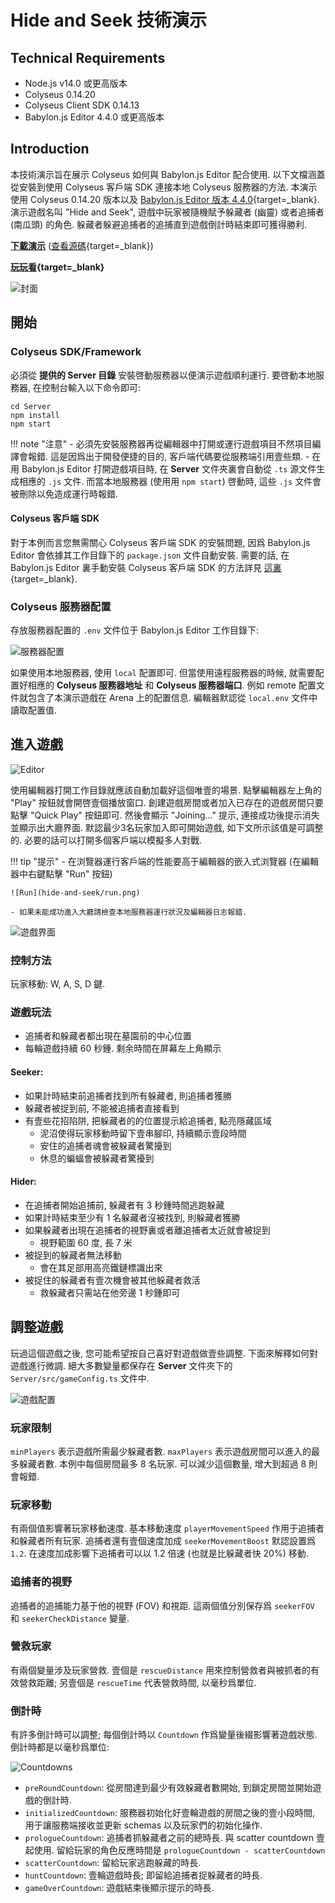 # Hide and Seek 技術演示

## Technical Requirements
- Node.js v14.0 或更高版本
- Colyseus 0.14.20
- Colyseus Client SDK 0.14.13
- Babylon.js Editor 4.4.0 或更高版本

## Introduction
本技術演示旨在展示 Colyseus 如何與 Babylon.js Editor 配合使用. 以下文檔涵蓋從安裝到使用 Colyseus 客戶端 SDK 連接本地 Colyseus 服務器的方法. 本演示使用 Colyseus 0.14.20 版本以及 [Babylon.js Editor 版本 4.4.0](http://editor.babylonjs.com/){target=_blank}.
演示遊戲名叫 "Hide and Seek", 遊戲中玩家被隨機賦予躲藏者 (幽靈) 或者追捕者 (南瓜頭) 的角色. 躲藏者躲避追捕者的追捕直到遊戲倒計時結束即可獲得勝利.

**[下載演示](https://github.com/colyseus/babylonjs-hide-and-seek/archive/master.zip)** ([查看源碼](https://github.com/colyseus/babylonjs-hide-and-seek/){target=_blank})

**[玩玩看](https://bppuwh.colyseus.dev/){target=_blank}**

![封面](hide-and-seek/title-screenshot.png)

## 開始

### Colyseus SDK/Framework
必須從 **提供的 Server 目錄** 安裝啓動服務器以便演示遊戲順利運行. 
要啓動本地服務器, 在控制台輸入以下命令即可:

```
cd Server
npm install
npm start
``` 

!!! note "注意"
    - 必須先安裝服務器再從編輯器中打開或運行遊戲項目不然項目編譯會報錯. 這是因爲出于開發便捷的目的, 客戶端代碼要從服務端引用壹些類.
    - 在用 Babylon.js Editor 打開遊戲項目時, 在 **Server** 文件夾裏會自動從 `.ts` 源文件生成相應的 `.js` 文件. 而當本地服務器 (使用用 `npm start`) 啓動時, 這些 `.js` 文件會被刪除以免造成運行時報錯.

#### Colyseus 客戶端 SDK
對于本例而言您無需關心 Colyseus 客戶端 SDK 的安裝問題, 因爲 Babylon.js Editor 會依據其工作目錄下的 `package.json` 文件自動安裝. 需要的話, 在 Babylon.js Editor 裏手動安裝 Colyseus 客戶端 SDK 的方法詳見 [這裏](../../getting-started/babylonjs-editor.md){target=_blank}.

### Colyseus 服務器配置
存放服務器配置的 `.env` 文件位于 Babylon.js Editor 工作目錄下:

![服務器配置](hide-and-seek/server-settings.png)

如果使用本地服務器, 使用 `local` 配置即可. 但當使用遠程服務器的時候, 就需要配置好相應的 **Colyseus 服務器地址** 和 **Colyseus 服務器端口**. 例如 remote 配置文件就包含了本演示遊戲在 Arena 上的配置信息.
編輯器默認從 `local.env` 文件中讀取配置值.

## 進入遊戲
![Editor](hide-and-seek/editor.png)

使用編輯器打開工作目錄就應該自動加載好這個唯壹的場景. 點擊編輯器左上角的 "Play" 按鈕就會開啓壹個播放窗口. 創建遊戲房間或者加入已存在的遊戲房間只要點擊 "Quick Play" 按鈕即可. 然後會顯示 "Joining..." 提示, 連接成功後提示消失並顯示出大廳界面.
默認最少3名玩家加入即可開始遊戲, 如下文所示該值是可調整的. 必要的話可以打開多個客戶端以模擬多人對戰.

!!! tip "提示"
    - 在浏覽器運行客戶端的性能要高于編輯器的嵌入式浏覽器 (在編輯器中右鍵點擊 "Run" 按鈕) 

    ![Run](hide-and-seek/run.png)

    - 如果未能成功進入大廳請檢查本地服務器運行狀況及編輯器日志報錯.

![遊戲界面](hide-and-seek/gameplay.png)

### 控制方法
玩家移動: W, A, S, D 鍵.

### 遊戲玩法
- 追捕者和躲藏者都出現在墓園前的中心位置
- 每輪遊戲持續 60 秒鍾. 剩余時間在屏幕左上角顯示

#### Seeker:
- 如果計時結束前追捕者找到所有躲藏者, 則追捕者獲勝
- 躲藏者被捉到前, 不能被追捕者直接看到
- 有壹些花招陷阱, 把躲藏者的的位置提示給追捕者, 點亮隱藏區域
    - 泥沼使得玩家移動時留下壹串腳印, 持續顯示壹段時間
    - 安住的追捕者魂會被躲藏者驚擾到
    - 休息的蝙蝠會被躲藏者驚擾到

#### Hider:
- 在追捕者開始追捕前, 躲藏者有 3 秒鍾時間逃跑躲藏
- 如果計時結束至少有 1 名躲藏者沒被找到, 則躲藏者獲勝
- 如果躲藏者出現在追捕者的視野裏或者離追捕者太近就會被捉到
    - 視野範圍 60 度, 長 7 米
- 被捉到的躲藏者無法移動
    - 會在其足部用高亮鐵鏈標識出來
- 被捉住的躲藏者有壹次機會被其他躲藏者救活
    - 救躲藏者只需站在他旁邊 1 秒鍾即可

## 調整遊戲
玩過這個遊戲之後, 您可能希望按自己喜好對遊戲做壹些調整. 下面來解釋如何對遊戲進行微調. 絕大多數變量都保存在 **Server** 文件夾下的 `Server/src/gameConfig.ts` 文件中.

![遊戲配置](hide-and-seek/config.png)

### 玩家限制
`minPlayers` 表示遊戲所需最少躲藏者數. `maxPlayers` 表示遊戲房間可以進入的最多躲藏者數. 本例中每個房間最多 8 名玩家. 可以減少這個數量, 增大到超過 8 則會報錯.

### 玩家移動
有兩個值影響著玩家移動速度. 基本移動速度 `playerMovementSpeed` 作用于追捕者和躲藏者所有玩家. 追捕者還有壹個速度加成 `seekerMovementBoost` 默認設置爲 `1.2`. 在速度加成影響下追捕者可以以 1.2 倍速 (也就是比躲藏者快 20%) 移動.

### 追捕者的視野
追捕者的追捕能力基于他的視野 (FOV) 和視距. 這兩個值分別保存爲 `seekerFOV` 和 `seekerCheckDistance` 變量.

### 營救玩家
有兩個變量涉及玩家營救. 壹個是 `rescueDistance` 用來控制營救者與被抓者的有效營救距離; 另壹個是 `rescueTime` 代表營救時間, 以毫秒爲單位.

### 倒計時
有許多倒計時可以調整; 每個倒計時以 `Countdown` 作爲變量後綴影響著遊戲狀態. 倒計時都是以毫秒爲單位:

![Countdowns](hide-and-seek/countdowns.png)

- `preRoundCountdown`: 從房間達到最少有效躲藏者數開始, 到鎖定房間並開始遊戲的倒計時. 
- `initializedCountdown`: 服務器初始化好壹輪遊戲的房間之後的壹小段時間, 用于讓服務端接收並更新 schemas 以及玩家們的初始化操作.
- `prologueCountdown`: 追捕者抓躲藏者之前的總時長. 與 scatter countdown 壹起使用. 留給玩家的角色反應時間是 `prologueCountdown - scatterCountdown`
- `scatterCountdown`: 留給玩家逃跑躲藏的時長.
- `huntCountdown`: 壹輪遊戲時長; 即留給追捕者捉躲藏者的時長.
- `gameOverCountdown`: 遊戲結束後顯示提示的時長.

